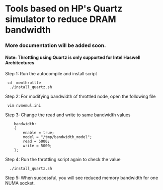 # Tools based on HP's Quartz simulator to reduce DRAM bandwidth
### More documentation will be added soon.

#### Note: Throttling using Quartz is only supported for Intel Haswell Architectures
Step 1: Run the autocompile and install script
```
 cd  memthrottle
  ./install_quartz.sh
```

Step 2: For modifying bandwidth of throttled node, open the following file

     vim nvmemul.ini

Step 3: Change the read and write to same bandwidth values

        bandwidth:
        {
            enable = true;
            model = "/tmp/bandwidth_model";
            read = 5000;
            write = 5000;
        };
Step 4: Run the throttling script again to check the value
```
  ./install_quartz.sh
```

Step 5: When successful, you will see reduced memory bandwidth for one NUMA socket.
